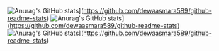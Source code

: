 ![Anurag's GitHub stats](https://github-readme-stats.vercel.app/api?username=dewaasmara589&show_icons=true&theme=radical)](https://github.com/dewaasmara589/github-readme-stats)
![Anurag's GitHub stats](https://github-readme-stats.vercel.app/api/top-langs/?username=dewaasmara589&theme=radical)](https://github.com/dewaasmara589/github-readme-stats)
![Anurag's GitHub stats](https://github-readme-stats.vercel.app/api/top-langs/?username=dewaasmara589&layout=compact&theme=radical)](https://github.com/dewaasmara589/github-readme-stats)

